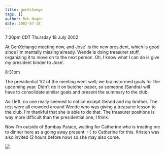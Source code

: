 ```yaml
---
title: genXchange
tags: []
author: Rob Nugen
date: 2002-07-18
---
```


<title>My final GenXchange meeting</title>
<p class=date>7:20pm CDT Thursday 18 July 2002</p>

<p>At GenXchange meeting now, and Jose' is the new president, which is
good since I'm mentally missing already.  Wende is doing treasurer
stuff, organizing it to move on to the next person.  Oh, I know what I
can do is give my president binder to Jose'.</p>

<p class=date>8:31pm</p>

<p>The presidential 1/2 of the meeting went well; we brainstormed
goals for the upcoming year. Didn't do it on butcher paper, so someone
(Sandra) will have to consolidate similar goals and present the
summary to the club.</p>

<p>As I left, no one really seemed to notice except Gerald and my
brother.  The rest were all crowded around Wende who was giving a
treasurer lesson to the club.  I'm thankful that she is able to do
that.  The treasurer positions is way more difficult than the
presidential one, I think.</p>

<p>Now I'm outside of Bombay Palace, waiting for Catherine who is
treating me to dinner here as a going away present.  :-) to Catherine
for this.  Kristen was also invited (2 hours before now) so she may
also come.</p>

<p><img src="/images/rob/wL-ROB.gif"/></p>
